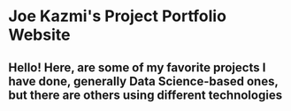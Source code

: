 # Joe Kazmi's Project Portfolio Website 
## Hello! Here, are some of my favorite projects I have done, generally Data Science-based ones, but there are others using different technologies
